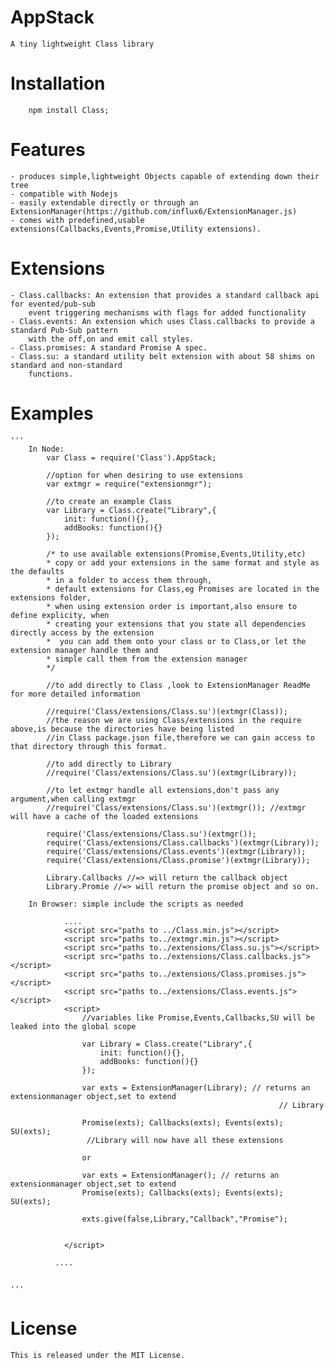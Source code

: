 # AppStack 	
	A tiny lightweight Class library

# Installation
		npm install Class;

# Features
	- produces simple,lightweight Objects capable of extending down their tree
	- compatible with Nodejs
	- easily extendable directly or through an ExtensionManager(https://github.com/influx6/ExtensionManager.js)
	- comes with predefined,usable extensions(Callbacks,Events,Promise,Utility extensions).
	
# Extensions
	- Class.callbacks: An extension that provides a standard callback api for evented/pub-sub 
		event triggering mechanisms with flags for added functionality
	- Class.events: An extension which uses Class.callbacks to provide a standard Pub-Sub pattern
		with the off,on and emit call styles.
	- Class.promises: A standard Promise A spec.
	- Class.su: a standard utility belt extension with about 58 shims on standard and non-standard
		functions.
		
# Examples
	'''
		In Node:
			var Class = require('Class').AppStack;
			
			//option for when desiring to use extensions
			var extmgr = require("extensionmgr");
			
			//to create an example Class
			var Library = Class.create("Library",{
				init: function(){},
				addBooks: function(){}
			});
			
			/* to use available extensions(Promise,Events,Utility,etc)
			* copy or add your extensions in the same format and style as the defaults
			* in a folder to access them through,
			* default extensions for Class,eg Promises are located in the extensions folder,
			* when using extension order is important,also ensure to define explicity, when
			* creating your extensions that you state all dependencies directly access by the extension
			*  you can add them onto your class or to Class,or let the extension manager handle them and
			* simple call them from the extension manager
			*/
			
			//to add directly to Class ,look to ExtensionManager ReadMe for more detailed information
			
		    //require('Class/extensions/Class.su')(extmgr(Class));
			//the reason we are using Class/extensions in the require above,is because the directories have being listed
			//in Class package.json file,therefore we can gain access to that directory through this format.
			
			//to add directly to Library
			//require('Class/extensions/Class.su')(extmgr(Library));
			
			//to let extmgr handle all extensions,don't pass any argument,when calling extmgr
			//require('Class/extensions/Class.su')(extmgr()); //extmgr will have a cache of the loaded extensions
			
			require('Class/extensions/Class.su')(extmgr());			
			require('Class/extensions/Class.callbacks')(extmgr(Library));
			require('Class/extensions/Class.events')(extmgr(Library));
			require('Class/extensions/Class.promise')(extmgr(Library));
			
			Library.Callbacks //=> will return the callback object
			Library.Promie //=> will return the promise object and so on.
			
		In Browser: simple include the scripts as needed
				
				....
				<script src="paths to ../Class.min.js"></script>
				<script src="paths to../extmgr.min.js"></script>
				<script src="paths to../extensions/Class.su.js"></script>
				<script src="paths to../extensions/Class.callbacks.js"></script>
				<script src="paths to../extensions/Class.promises.js"></script>
				<script src="paths to../extensions/Class.events.js"></script>
				<script>
					//variables like Promise,Events,Callbacks,SU will be leaked into the global scope
					
					var Library = Class.create("Library",{
						init: function(){},
						addBooks: function(){}
					});
					
					var exts = ExtensionManager(Library); // returns an extensionmanager object,set to extend 
																// Library
																
					Promise(exts); Callbacks(exts); Events(exts); SU(exts);
					 //Library will now have all these extensions
					
					or 
					
					var exts = ExtensionManager(); // returns an extensionmanager object,set to extend 
					Promise(exts); Callbacks(exts); Events(exts); SU(exts);
					
					exts.give(false,Library,"Callback","Promise");
					
						
				</script>
			 
			  ....
			
			
	'''
	
# License
	This is released under the MIT License.